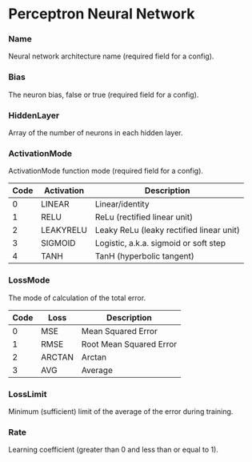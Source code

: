 # Perceptron Neural Network

### Name

Neural network architecture name (required field for a config).

### Bias

The neuron bias, false or true (required field for a config).

### HiddenLayer

Array of the number of neurons in each hidden layer.

### ActivationMode

ActivationMode function mode (required field for a config).

| Code | Activation | Description                              |
|------|------------|------------------------------------------|
| 0    | LINEAR     | Linear/identity                          |
| 1    | RELU       | ReLu (rectified linear unit)             |
| 2    | LEAKYRELU  | Leaky ReLu (leaky rectified linear unit) |
| 3    | SIGMOID    | Logistic, a.k.a. sigmoid or soft step    |
| 4    | TANH       | TanH (hyperbolic tangent)                |

### LossMode

The mode of calculation of the total error.

| Code | Loss   | Description             |
|------|--------|-------------------------|
| 0    | MSE    | Mean Squared Error      |
| 1    | RMSE   | Root Mean Squared Error |
| 2    | ARCTAN | Arctan                  |
| 3    | AVG    | Average                 |

### LossLimit

Minimum (sufficient) limit of the average of the error during training.

### Rate

Learning coefficient (greater than 0 and less than or equal to 1).
